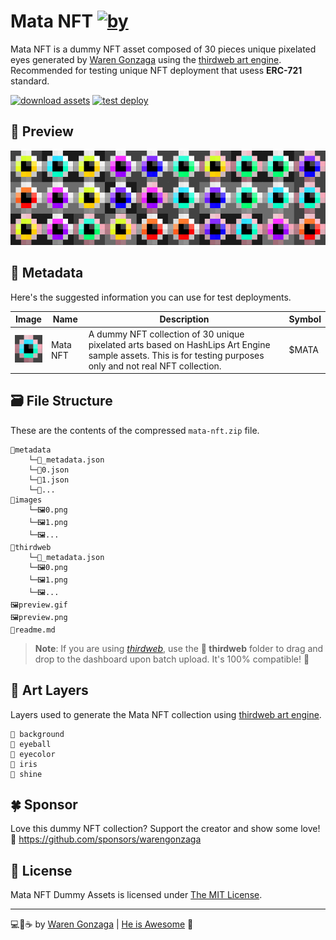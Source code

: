# Mata NFT [![by](https://img.shields.io/badge/by-Waren%20Gonzaga-blue.svg?longCache=true&style=flat-square)](https://github.com/warengonzaga)

Mata NFT is a dummy NFT asset composed of 30 pieces unique pixelated eyes generated by [Waren Gonzaga](https://warengonzaga.com) using the [thirdweb art engine](https://github.com/warengonzaga/thirdweb-art-engine). Recommended for testing unique NFT deployment that usess **ERC-721** standard.

[![download assets](https://img.shields.io/badge/Download%20Assets-green.svg?longCache=true&style=for-the-badge)](../../../builds/mata-nft.zip) [![test deploy](https://img.shields.io/badge/Test%20Deploy%20Now-a855f7.svg?longCache=true&style=for-the-badge)](https://thirdweb.com/deployer.thirdweb.eth/SignatureDrop)

## 👀 Preview

![preview](preview.png)

## 🧩 Metadata

Here's the suggested information you can use for test deployments.

| Image | Name | Description | Symbol |
| --- | --- | --- | --- |
| <img src='preview.gif' width='50'/> | Mata NFT | A dummy NFT collection of 30 unique pixelated arts based on HashLips Art Engine sample assets. This is for testing purposes only and not real NFT collection. | $MATA |

## 🗃️ File Structure

These are the contents of the compressed `mata-nft.zip` file.

```text
📂metadata
    └─📃_metadata.json
    └─📃0.json
    └─📃1.json
    └─📃...
📂images
    └─🖼️0.png
    └─🖼️1.png
    └─🖼️...
📂thirdweb
    └─📃_metadata.json
    └─🖼️0.png
    └─🖼️1.png
    └─🖼️...
🖼️preview.gif
🖼️preview.png
📃readme.md
```

> **Note**: If you are using [_thirdweb_](https://thirdweb.com?utm_source=waren), use the **📁 thirdweb** folder to drag and drop to the dashboard upon batch upload. It's 100% compatible! 👀

## 🎨 Art Layers

Layers used to generate the Mata NFT collection using [thirdweb art engine](https://github.com/warengonzaga/thirdweb-art-engine).

```
📁 background
📁 eyeball
📁 eyecolor
📁 iris
📁 shine
```

## 🍀 Sponsor

Love this dummy NFT collection? Support the creator and show some love! 💖
<https://github.com/sponsors/warengonzaga>

## 📃 License

Mata NFT Dummy Assets is licensed under [The MIT License](https://opensource.org/licenses/MIT).

---

💻💖☕ by [Waren Gonzaga](https://warengonzaga.com) | [He is Awesome](https://www.youtube.com/watch?v=HHrxS4diLew&t=44s) 🙏

